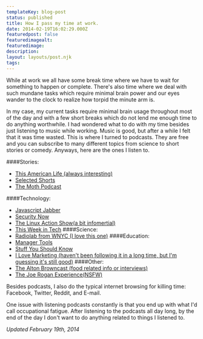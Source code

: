 ```yaml
---
templateKey: blog-post
status: published
title: How I pass my time at work.
date: 2014-02-19T16:02:29.000Z
featuredpost: false
featuredimagealt:
featuredimage: 
description:
layout: layouts/post.njk
tags:
---
```

While at work we all have some break time where we have to wait for something to happen or complete. There's also time where we deal with such mundane tasks which require minimal brain power and our eyes wander to the clock to realize how torpid the minute arm is.

In my case, my current tasks require minimal brain usage throughout most of the day and with a few short breaks which do not lend me enough time to do anything worthwhile. I had wondered what to do with my time besides just listening to music while working. Music is good, but after a while I felt that it was time wasted. This is where I turned to podcasts. They are free and you can subscribe to many different topics from science to short stories or comedy. Anyways, here are the ones I listen to.

####Stories:
* [This American Life (always interesting)](http://www.thisamericanlife.org/podcast)
* [Selected Shorts](http://www.selectedshorts.org/podcast/)
* [The Moth Podcast](http://themoth.org/about/programs/the-moth-podcast)

####Technology:
* [Javascript Jabber](http://javascriptjabber.com/)
* [Security Now](http://twit.tv/sn)
* [The Linux Action Show(a bit infomertial)](http://www.jupiterbroadcasting.com/show/linuxactionshow/)
* [This Week in Tech](http://twit.tv/show/this-week-in-tech)
####Science:
* [Radiolab from WNYC (I love this one)](http://www.radiolab.org/series/podcasts/)
####Education:
* [Manager Tools](http://www.manager-tools.com/podcast/manager-tools)
* [Stuff You Should Know](http://www.stuffyoushouldknow.com/podcasts/)
* [I Love Marketing (haven't been following it in a long time, but I'm guessing it's still good)](http://ilovemarketing.com/category/podcast/)
####Other:
* [The Alton Browncast (food related info or interviews)](https://www.nerdist.com/podcast/the-browncast/)
* [The Joe Rogan Experience(NSFW)](http://podcasts.joerogan.net/)

Besides podcasts, I also do the typical internet browsing for killing time: Facebook, Twitter, Reddit, and E-mail.

One issue with listening podcasts constantly is that you end up with what I'd call occupational fatigue. After listening to the podcasts all day long, by the end of the day I don't want to do anything related to things I listened to.

*Updated February 19th, 2014*